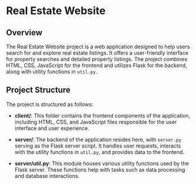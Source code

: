 # Real Estate Website

## Overview

The Real Estate Website project is a web application designed to help users search for and explore real estate listings. It offers a user-friendly interface for property searches and detailed property listings. The project combines HTML, CSS, JavaScript for the frontend and utilizes Flask for the backend, along with utility functions in `util.py`.

## Project Structure

The project is structured as follows:

- **client/**: This folder contains the frontend components of the application, including HTML, CSS, and JavaScript files responsible for the user interface and user experience.

- **server/**: The backend of the application resides here, with `server.py` serving as the Flask server script. It handles user requests, interacts with the utility functions in `util.py`, and provides data to the frontend.

- **server/util.py**: This module houses various utility functions used by the Flask server. These functions help with tasks such as data processing and database interactions.



